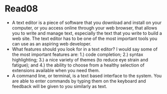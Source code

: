 # Read08

- A text editor is a piece of software that you download and install on your computer, or you access online through your web browser, that allows you to write and manage text, especially the text that you write to build a web site. The text editor has to be one of the most important tools you can use as an aspiring web developer.
- What features should you look for in a text editor? I would say some of the most important features are: 1.) code completion; 2.) syntax highlighting; 3.) a nice variety of themes (to reduce eye strain and fatigue); and 4.) the ability to choose from a healthy selection of extensions available when you need them.
- A command line, or terminal, is a text based interface to the system. You are able to enter commands by typing them on the keyboard and feedback will be given to you similarly as text.
